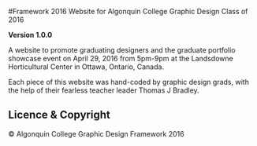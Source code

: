 #Framework 2016 Website for Algonquin College Graphic Design Class of 2016

**Version 1.0.0**

A website to promote graduating designers and the graduate portfolio showcase event on April 29, 2016 from 5pm-9pm at the Landsdowne Horticultural Center in Ottawa, Ontario, Canada.

Each piece of this website was hand-coded by graphic design grads, with the help of their fearless teacher leader Thomas J Bradley.


## Licence & Copyright
© Algonquin College Graphic Design Framework 2016
